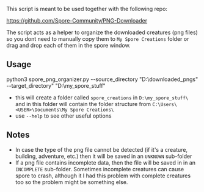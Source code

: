 This script is meant to be used together with the following repo:

https://github.com/Spore-Community/PNG-Downloader

The script acts as a helper to organize the downloaded creatures (png files) so you dont need to manually copy them to `My Spore Creations` folder or drag and drop each of them in the spore window.


## Usage

python3 spore_png_organizer.py --source_directory "D:\downloaded_pngs" --target_directory" "D:\my_spore_stuff"
- this will create a folder called `spore_creations` in `D:\my_spore_stuff\` and in this folder will contain the folder structure from `C:\Users\<USER>\Documents\My Spore Creations\`
- use `--help` to see other useful options


## Notes

- In case the type of the png file cannot be detected (if it's a creature, building, adventure, etc.) then it will be saved in an `UNKNOWN` sub-folder
- If a png file contains incomplete data, then the file will be saved in in an `INCOMPLETE` sub-folder. Sometimes incomplete creatures can cause spore to crash, although it I had this problem with complete creatures too so the problem might be something else.
